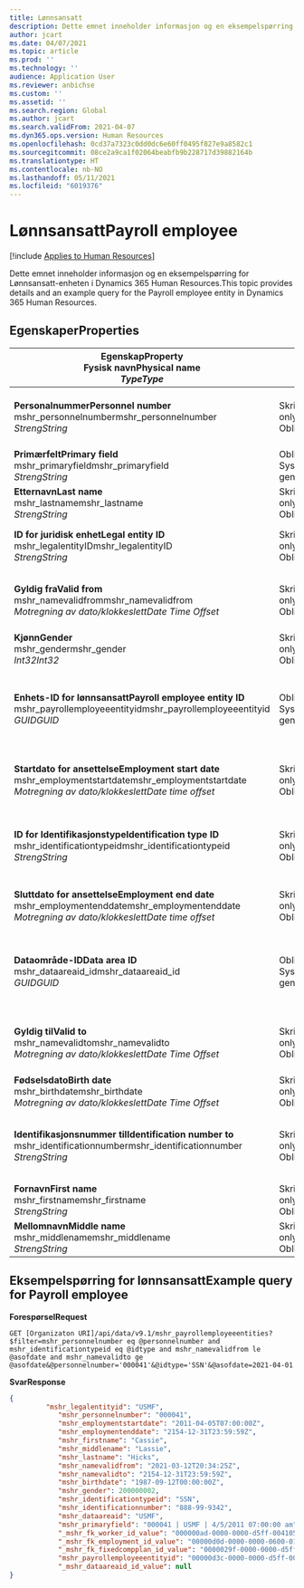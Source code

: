 ```yaml
---
title: Lønnsansatt
description: Dette emnet inneholder informasjon og en eksempelspørring for Lønnsansatt-enheten i Dynamics 365 Human Resources.
author: jcart
ms.date: 04/07/2021
ms.topic: article
ms.prod: ''
ms.technology: ''
audience: Application User
ms.reviewer: anbichse
ms.custom: ''
ms.assetid: ''
ms.search.region: Global
ms.author: jcart
ms.search.validFrom: 2021-04-07
ms.dyn365.ops.version: Human Resources
ms.openlocfilehash: 0cd37a7323c0dd0dc6e60ff0495f827e9a8582c1
ms.sourcegitcommit: 08ce2a9ca1f02064beabfb9b228717d39882164b
ms.translationtype: HT
ms.contentlocale: nb-NO
ms.lasthandoff: 05/11/2021
ms.locfileid: "6019376"
---
```

# <a name="payroll-employee"></a><span data-ttu-id="426dd-103">Lønnsansatt</span><span class="sxs-lookup"><span data-stu-id="426dd-103">Payroll employee</span></span>

[!include [Applies to Human Resources](../includes/applies-to-hr.md)]

<span data-ttu-id="426dd-104">Dette emnet inneholder informasjon og en eksempelspørring for Lønnsansatt-enheten i Dynamics 365 Human Resources.</span><span class="sxs-lookup"><span data-stu-id="426dd-104">This topic provides details and an example query for the Payroll employee entity in Dynamics 365 Human Resources.</span></span>

## <a name="properties"></a><span data-ttu-id="426dd-105">Egenskaper</span><span class="sxs-lookup"><span data-stu-id="426dd-105">Properties</span></span>

| <span data-ttu-id="426dd-106">Egenskap</span><span class="sxs-lookup"><span data-stu-id="426dd-106">Property</span></span><br><span data-ttu-id="426dd-107">**Fysisk navn**</span><span class="sxs-lookup"><span data-stu-id="426dd-107">**Physical name**</span></span><br><span data-ttu-id="426dd-108">**_Type_**</span><span class="sxs-lookup"><span data-stu-id="426dd-108">**_Type_**</span></span> | <span data-ttu-id="426dd-109">Bruk</span><span class="sxs-lookup"><span data-stu-id="426dd-109">Use</span></span> | <span data-ttu-id="426dd-110">beskrivelse</span><span class="sxs-lookup"><span data-stu-id="426dd-110">Description</span></span> |
| --- | --- | --- |
| <span data-ttu-id="426dd-111">**Personalnummer**</span><span class="sxs-lookup"><span data-stu-id="426dd-111">**Personnel number**</span></span><br><span data-ttu-id="426dd-112">mshr_personnelnumber</span><span class="sxs-lookup"><span data-stu-id="426dd-112">mshr_personnelnumber</span></span><br><span data-ttu-id="426dd-113">*Streng*</span><span class="sxs-lookup"><span data-stu-id="426dd-113">*String*</span></span> | <span data-ttu-id="426dd-114">Skrivebeskyttet</span><span class="sxs-lookup"><span data-stu-id="426dd-114">Read-only</span></span><br><span data-ttu-id="426dd-115">Obligatorisk</span><span class="sxs-lookup"><span data-stu-id="426dd-115">Required</span></span> | <span data-ttu-id="426dd-116">Det unike personalnummeret til den ansatte.</span><span class="sxs-lookup"><span data-stu-id="426dd-116">The employee's unique personnel number.</span></span> |
| <span data-ttu-id="426dd-117">**Primærfelt**</span><span class="sxs-lookup"><span data-stu-id="426dd-117">**Primary field**</span></span><br><span data-ttu-id="426dd-118">mshr_primaryfield</span><span class="sxs-lookup"><span data-stu-id="426dd-118">mshr_primaryfield</span></span><br><span data-ttu-id="426dd-119">*Streng*</span><span class="sxs-lookup"><span data-stu-id="426dd-119">*String*</span></span> | <span data-ttu-id="426dd-120">Obligatorisk</span><span class="sxs-lookup"><span data-stu-id="426dd-120">Required</span></span><br><span data-ttu-id="426dd-121">Systemgenerert</span><span class="sxs-lookup"><span data-stu-id="426dd-121">System generated</span></span> |  |
| <span data-ttu-id="426dd-122">**Etternavn**</span><span class="sxs-lookup"><span data-stu-id="426dd-122">**Last name**</span></span><br><span data-ttu-id="426dd-123">mshr_lastname</span><span class="sxs-lookup"><span data-stu-id="426dd-123">mshr_lastname</span></span><br><span data-ttu-id="426dd-124">*Streng*</span><span class="sxs-lookup"><span data-stu-id="426dd-124">*String*</span></span> | <span data-ttu-id="426dd-125">Skrivebeskyttet</span><span class="sxs-lookup"><span data-stu-id="426dd-125">Read only</span></span><br><span data-ttu-id="426dd-126">Obligatorisk</span><span class="sxs-lookup"><span data-stu-id="426dd-126">Required</span></span> | <span data-ttu-id="426dd-127">Ansattes etternavn.</span><span class="sxs-lookup"><span data-stu-id="426dd-127">Employee last name.</span></span> |
| <span data-ttu-id="426dd-128">**ID for juridisk enhet**</span><span class="sxs-lookup"><span data-stu-id="426dd-128">**Legal entity ID**</span></span><br><span data-ttu-id="426dd-129">mshr_legalentityID</span><span class="sxs-lookup"><span data-stu-id="426dd-129">mshr_legalentityID</span></span><br><span data-ttu-id="426dd-130">*Streng*</span><span class="sxs-lookup"><span data-stu-id="426dd-130">*String*</span></span> | <span data-ttu-id="426dd-131">Skrivebeskyttet</span><span class="sxs-lookup"><span data-stu-id="426dd-131">Read-only</span></span><br><span data-ttu-id="426dd-132">Obligatorisk</span><span class="sxs-lookup"><span data-stu-id="426dd-132">Required</span></span> | <span data-ttu-id="426dd-133">Angir den juridiske enheten (firmaet).</span><span class="sxs-lookup"><span data-stu-id="426dd-133">Specifies the legal entity (company).</span></span> |
| <span data-ttu-id="426dd-134">**Gyldig fra**</span><span class="sxs-lookup"><span data-stu-id="426dd-134">**Valid from**</span></span><br><span data-ttu-id="426dd-135">mshr_namevalidfrom</span><span class="sxs-lookup"><span data-stu-id="426dd-135">mshr_namevalidfrom</span></span><br><span data-ttu-id="426dd-136">*Motregning av dato/klokkeslett*</span><span class="sxs-lookup"><span data-stu-id="426dd-136">*Date Time Offset*</span></span> | <span data-ttu-id="426dd-137">Skrivebeskyttet</span><span class="sxs-lookup"><span data-stu-id="426dd-137">Read-only</span></span> <br><span data-ttu-id="426dd-138">Obligatorisk</span><span class="sxs-lookup"><span data-stu-id="426dd-138">Required</span></span> | <span data-ttu-id="426dd-139">Datoen som ansattinformasjonen er gyldig fra.</span><span class="sxs-lookup"><span data-stu-id="426dd-139">Date the employee information is valid from.</span></span>  |
| <span data-ttu-id="426dd-140">**Kjønn**</span><span class="sxs-lookup"><span data-stu-id="426dd-140">**Gender**</span></span><br><span data-ttu-id="426dd-141">mshr_gender</span><span class="sxs-lookup"><span data-stu-id="426dd-141">mshr_gender</span></span><br><span data-ttu-id="426dd-142">*Int32*</span><span class="sxs-lookup"><span data-stu-id="426dd-142">*Int32*</span></span> | <span data-ttu-id="426dd-143">Skrivebeskyttet</span><span class="sxs-lookup"><span data-stu-id="426dd-143">Read-only</span></span><br><span data-ttu-id="426dd-144">Obligatorisk</span><span class="sxs-lookup"><span data-stu-id="426dd-144">Required</span></span> | <span data-ttu-id="426dd-145">Den ansattes kjønn.</span><span class="sxs-lookup"><span data-stu-id="426dd-145">The employee's gender.</span></span> |
| <span data-ttu-id="426dd-146">**Enhets-ID for lønnsansatt**</span><span class="sxs-lookup"><span data-stu-id="426dd-146">**Payroll employee entity ID**</span></span><br><span data-ttu-id="426dd-147">mshr_payrollemployeeentityid</span><span class="sxs-lookup"><span data-stu-id="426dd-147">mshr_payrollemployeeentityid</span></span><br><span data-ttu-id="426dd-148">*GUID*</span><span class="sxs-lookup"><span data-stu-id="426dd-148">*GUID*</span></span> | <span data-ttu-id="426dd-149">Obligatorisk</span><span class="sxs-lookup"><span data-stu-id="426dd-149">Required</span></span><br><span data-ttu-id="426dd-150">Systemgenerert</span><span class="sxs-lookup"><span data-stu-id="426dd-150">System generated</span></span> | <span data-ttu-id="426dd-151">En systemgenerert GUID-verdi som entydig identifiserer den ansatte.</span><span class="sxs-lookup"><span data-stu-id="426dd-151">A system-generated GUID value to uniquely identify the employee.</span></span> |
| <span data-ttu-id="426dd-152">**Startdato for ansettelse**</span><span class="sxs-lookup"><span data-stu-id="426dd-152">**Employment start date**</span></span><br><span data-ttu-id="426dd-153">mshr_employmentstartdate</span><span class="sxs-lookup"><span data-stu-id="426dd-153">mshr_employmentstartdate</span></span><br><span data-ttu-id="426dd-154">*Motregning av dato/klokkeslett*</span><span class="sxs-lookup"><span data-stu-id="426dd-154">*Date time offset*</span></span> | <span data-ttu-id="426dd-155">Skrivebeskyttet</span><span class="sxs-lookup"><span data-stu-id="426dd-155">Read-only</span></span><br><span data-ttu-id="426dd-156">Obligatorisk</span><span class="sxs-lookup"><span data-stu-id="426dd-156">Required</span></span> | <span data-ttu-id="426dd-157">Startdatoen for den ansattes ansettelse.</span><span class="sxs-lookup"><span data-stu-id="426dd-157">The start date of the employee's employment.</span></span> |
| <span data-ttu-id="426dd-158">**ID for Identifikasjonstype**</span><span class="sxs-lookup"><span data-stu-id="426dd-158">**Identification type ID**</span></span><br><span data-ttu-id="426dd-159">mshr_identificationtypeid</span><span class="sxs-lookup"><span data-stu-id="426dd-159">mshr_identificationtypeid</span></span><br><span data-ttu-id="426dd-160">*Streng*</span><span class="sxs-lookup"><span data-stu-id="426dd-160">*String*</span></span> |<span data-ttu-id="426dd-161">Skrivebeskyttet</span><span class="sxs-lookup"><span data-stu-id="426dd-161">Read-only</span></span><br><span data-ttu-id="426dd-162">Obligatorisk</span><span class="sxs-lookup"><span data-stu-id="426dd-162">Required</span></span> | <span data-ttu-id="426dd-163">Identifikasjonstypen som er definert for den ansatte.</span><span class="sxs-lookup"><span data-stu-id="426dd-163">The identification type defined for the employee.</span></span> |
| <span data-ttu-id="426dd-164">**Sluttdato for ansettelse**</span><span class="sxs-lookup"><span data-stu-id="426dd-164">**Employment end date**</span></span><br><span data-ttu-id="426dd-165">mshr_employmentenddate</span><span class="sxs-lookup"><span data-stu-id="426dd-165">mshr_employmentenddate</span></span><br><span data-ttu-id="426dd-166">*Motregning av dato/klokkeslett*</span><span class="sxs-lookup"><span data-stu-id="426dd-166">*Date time offset*</span></span> | <span data-ttu-id="426dd-167">Skrivebeskyttet</span><span class="sxs-lookup"><span data-stu-id="426dd-167">Read-only</span></span><br><span data-ttu-id="426dd-168">Obligatorisk</span><span class="sxs-lookup"><span data-stu-id="426dd-168">Required</span></span> |<span data-ttu-id="426dd-169">Sluttdatoen for den ansattes ansettelse.</span><span class="sxs-lookup"><span data-stu-id="426dd-169">The end of the employee's employment.</span></span>  |
| <span data-ttu-id="426dd-170">**Dataområde-ID**</span><span class="sxs-lookup"><span data-stu-id="426dd-170">**Data area ID**</span></span><br><span data-ttu-id="426dd-171">mshr_dataareaid_id</span><span class="sxs-lookup"><span data-stu-id="426dd-171">mshr_dataareaid_id</span></span><br><span data-ttu-id="426dd-172">*GUID*</span><span class="sxs-lookup"><span data-stu-id="426dd-172">*GUID*</span></span> | <span data-ttu-id="426dd-173">Obligatorisk</span><span class="sxs-lookup"><span data-stu-id="426dd-173">Required</span></span> <br><span data-ttu-id="426dd-174">Systemgenerert</span><span class="sxs-lookup"><span data-stu-id="426dd-174">System generated</span></span> | <span data-ttu-id="426dd-175">Systemgenerert GUID-verdi som identifiserer den juridiske enheten (firmaet).</span><span class="sxs-lookup"><span data-stu-id="426dd-175">System-generated GUID value identifying the legal entity (company).</span></span> |
| <span data-ttu-id="426dd-176">**Gyldig til**</span><span class="sxs-lookup"><span data-stu-id="426dd-176">**Valid to**</span></span><br><span data-ttu-id="426dd-177">mshr_namevalidto</span><span class="sxs-lookup"><span data-stu-id="426dd-177">mshr_namevalidto</span></span><br><span data-ttu-id="426dd-178">*Motregning av dato/klokkeslett*</span><span class="sxs-lookup"><span data-stu-id="426dd-178">*Date Time Offset*</span></span> |  <span data-ttu-id="426dd-179">Skrivebeskyttet</span><span class="sxs-lookup"><span data-stu-id="426dd-179">Read-only</span></span><br><span data-ttu-id="426dd-180">Obligatorisk</span><span class="sxs-lookup"><span data-stu-id="426dd-180">Required</span></span> | <span data-ttu-id="426dd-181">Datoen som ansattinformasjonen er gyldig til.</span><span class="sxs-lookup"><span data-stu-id="426dd-181">Date the employee information is valid to.</span></span> |
| <span data-ttu-id="426dd-182">**Fødselsdato**</span><span class="sxs-lookup"><span data-stu-id="426dd-182">**Birth date**</span></span><br><span data-ttu-id="426dd-183">mshr_birthdate</span><span class="sxs-lookup"><span data-stu-id="426dd-183">mshr_birthdate</span></span><br><span data-ttu-id="426dd-184">*Motregning av dato/klokkeslett*</span><span class="sxs-lookup"><span data-stu-id="426dd-184">*Date Time Offset*</span></span> | <span data-ttu-id="426dd-185">Skrivebeskyttet</span><span class="sxs-lookup"><span data-stu-id="426dd-185">Read-only</span></span> <br><span data-ttu-id="426dd-186">Obligatorisk</span><span class="sxs-lookup"><span data-stu-id="426dd-186">Required</span></span> | <span data-ttu-id="426dd-187">Den ansattes fødselsdato.</span><span class="sxs-lookup"><span data-stu-id="426dd-187">The employee's birth date</span></span> |
| <span data-ttu-id="426dd-188">**Identifikasjonsnummer til**</span><span class="sxs-lookup"><span data-stu-id="426dd-188">**Identification number to**</span></span><br><span data-ttu-id="426dd-189">mshr_identificationnumber</span><span class="sxs-lookup"><span data-stu-id="426dd-189">mshr_identificationnumber</span></span><br><span data-ttu-id="426dd-190">*Streng*</span><span class="sxs-lookup"><span data-stu-id="426dd-190">*String*</span></span> | <span data-ttu-id="426dd-191">Skrivebeskyttet</span><span class="sxs-lookup"><span data-stu-id="426dd-191">Read-only</span></span> <br><span data-ttu-id="426dd-192">Obligatorisk</span><span class="sxs-lookup"><span data-stu-id="426dd-192">Required</span></span> |<span data-ttu-id="426dd-193">Identifikasjonsnummeret som er definert for den ansatte.</span><span class="sxs-lookup"><span data-stu-id="426dd-193">The identification number defined for the employee.</span></span>  |
| <span data-ttu-id="426dd-194">**Fornavn**</span><span class="sxs-lookup"><span data-stu-id="426dd-194">**First name**</span></span><br><span data-ttu-id="426dd-195">mshr_firstname</span><span class="sxs-lookup"><span data-stu-id="426dd-195">mshr_firstname</span></span><br><span data-ttu-id="426dd-196">*Streng*</span><span class="sxs-lookup"><span data-stu-id="426dd-196">*String*</span></span> | <span data-ttu-id="426dd-197">Skrivebeskyttet</span><span class="sxs-lookup"><span data-stu-id="426dd-197">Read-only</span></span><br><span data-ttu-id="426dd-198">Obligatorisk</span><span class="sxs-lookup"><span data-stu-id="426dd-198">Required</span></span> | <span data-ttu-id="426dd-199">Ansattes fornavn.</span><span class="sxs-lookup"><span data-stu-id="426dd-199">Employee first name.</span></span> |
| <span data-ttu-id="426dd-200">**Mellomnavn**</span><span class="sxs-lookup"><span data-stu-id="426dd-200">**Middle name**</span></span><br><span data-ttu-id="426dd-201">mshr_middlename</span><span class="sxs-lookup"><span data-stu-id="426dd-201">mshr_middlename</span></span><br><span data-ttu-id="426dd-202">*Streng*</span><span class="sxs-lookup"><span data-stu-id="426dd-202">*String*</span></span> | <span data-ttu-id="426dd-203">Skrivebeskyttet</span><span class="sxs-lookup"><span data-stu-id="426dd-203">Read-only</span></span><br><span data-ttu-id="426dd-204">Obligatorisk</span><span class="sxs-lookup"><span data-stu-id="426dd-204">Required</span></span> |<span data-ttu-id="426dd-205">Ansattes mellomnavn.</span><span class="sxs-lookup"><span data-stu-id="426dd-205">Employee middle name.</span></span>  |

## <a name="example-query-for-payroll-employee"></a><span data-ttu-id="426dd-206">Eksempelspørring for lønnsansatt</span><span class="sxs-lookup"><span data-stu-id="426dd-206">Example query for Payroll employee</span></span>

<span data-ttu-id="426dd-207">**Forespørsel**</span><span class="sxs-lookup"><span data-stu-id="426dd-207">**Request**</span></span>

```http
GET [Organizaton URI]/api/data/v9.1/mshr_payrollemployeeentities?$filter=mshr_personnelnumber eq @personnelnumber and mshr_identificationtypeid eq @idtype and mshr_namevalidfrom le @asofdate and mshr_namevalidto ge @asofdate&@personnelnumber='000041'&@idtype='SSN'&@asofdate=2021-04-01
```

<span data-ttu-id="426dd-208">**Svar**</span><span class="sxs-lookup"><span data-stu-id="426dd-208">**Response**</span></span>

```json
{
         "mshr_legalentityid": "USMF",
            "mshr_personnelnumber": "000041",
            "mshr_employmentstartdate": "2011-04-05T07:00:00Z",
            "mshr_employmentenddate": "2154-12-31T23:59:59Z",
            "mshr_firstname": "Cassie",
            "mshr_middlename": "Lassie",
            "mshr_lastname": "Hicks",
            "mshr_namevalidfrom": "2021-03-12T20:34:25Z",
            "mshr_namevalidto": "2154-12-31T23:59:59Z",
            "mshr_birthdate": "1987-09-12T00:00:00Z",
            "mshr_gender": 200000002,
            "mshr_identificationtypeid": "SSN",
            "mshr_identificationnumber": "888-99-9342",
            "mshr_dataareaid": "USMF",
            "mshr_primaryfield": "000041 | USMF | 4/5/2011 07:00:00 am",
            "_mshr_fk_worker_id_value": "000000ad-0000-0000-d5ff-004105000000",
            "_mshr_fk_employment_id_value": "00000d0d-0000-0000-0600-014105000000",
            "_mshr_fk_fixedcompplan_id_value": "0000029f-0000-0000-d5ff-004105000000",
            "mshr_payrollemployeeentityid": "00000d3c-0000-0000-d5ff-004105000000",
            "_mshr_dataareaid_id_value": null
}
```
